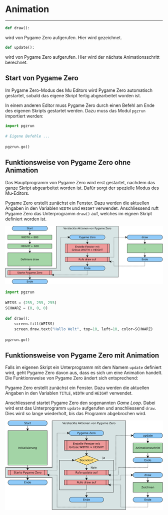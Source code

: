 # Animation
---

~~~ python
def draw():
~~~
wird von Pygame Zero aufgerufen. Hier wird gezeichnet.

~~~ python
def update():
~~~
wird von Pygame Zero aufgerufen. Hier wird der nächste Animationsschritt berechnet.

## Start von Pygame Zero

Im Pygame Zero-Modus des Mu Editors wird Pygame Zero automatisch gestartet, sobald das eigene Skript fertig abgearbeitet worden ist.

In einem anderen Editor muss Pygame Zero durch einen Befehl am Ende des eigenen Skripts gestartet werden. Dazu muss das Modul `pgzrun` importiert werden:

``` python
import pgzrun

# Eigene Befehle ...

pgzrun.go()
```

## Funktionsweise von Pygame Zero ohne Animation

Das Hauptprogramm von Pygame Zero wird erst gestartet, nachdem das ganze Skript abgearbeitet worden ist. Dafür sorgt der spezielle Modus des Mu-Editors.

Pygame Zero erstellt zunächst ein Fenster. Dazu werden die aktuellen Angaben in den Variablen `WIDTH` und `HEIGHT` verwendet. Anschliessend ruft Pygame Zero das Unterprogramm `draw()` auf, welches im eignen Skript definiert worden ist.

![](./flowchart-draw.svg)

``` python
import pgzrun

WEISS = (255, 255, 255)
SCHWARZ = (0, 0, 0)

def draw():
    screen.fill(WEISS)
    screen.draw.text("Hallo Welt", top=10, left=10, color=SCHWARZ)

pgzrun.go()
```


## Funktionsweise von Pygame Zero mit Animation

Falls im eigenen Skript ein Unterprogramm mit dem Namem `update` definiert wird, geht Pygame Zero davon aus, dass es sich um eine Animation handelt. Die Funktionsweise von Pygame Zero ändert sich entsprechend:

Pygame Zero erstellt zunächst ein Fenster. Dazu werden die aktuellen Angaben in den Variablen `TITLE`, `WIDTH` und `HEIGHT` verwendet.

Anschliessend startet Pygame Zero den sogenannten *Game Loop*. Dabei wird erst das Unterprogramm `update` aufgerufen und anschliessend `draw`. Dies wird so lange wiederholt, bis das Programm abgebrochen wird.

![](./flowchart-animation.svg)


``` python ./animation.py
```
